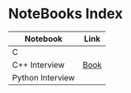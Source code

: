 # NoteBooks Index

| Notebook         | Link                                |
|------------------|-------------------------------------|
| C                | []()                                |
| C++ Interview    | [Book](/Notes/C++Interview.pdf)     |
| Python Interview |                                     |